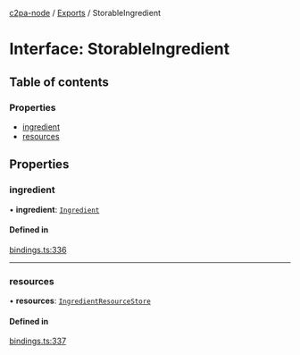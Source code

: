 [c2pa-node](../README.md) / [Exports](../modules.md) / StorableIngredient

# Interface: StorableIngredient

## Table of contents

### Properties

- [ingredient](StorableIngredient.md#ingredient)
- [resources](StorableIngredient.md#resources)

## Properties

### ingredient

• **ingredient**: [`Ingredient`](types.Ingredient.md)

#### Defined in

[bindings.ts:336](https://github.com/contentauth/c2pa-node/blob/d91574f/js-src/bindings.ts#L336)

___

### resources

• **resources**: [`IngredientResourceStore`](../modules.md#ingredientresourcestore)

#### Defined in

[bindings.ts:337](https://github.com/contentauth/c2pa-node/blob/d91574f/js-src/bindings.ts#L337)
